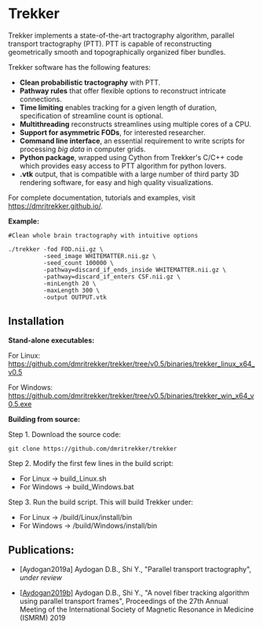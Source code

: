 Trekker
=======

Trekker implements a state-of-the-art tractography algorithm, parallel transport tractography (PTT). PTT is capable of reconstructing geometrically smooth and topographically organized fiber bundles.

Trekker software has the following features:

- **Clean probabilistic tractography** with PTT.
- **Pathway rules** that offer flexible options to reconstruct intricate connections.
- **Time limiting** enables tracking for a given length of duration, specification of streamline count is optional.
- **Multithreading** reconstructs streamlines using multiple cores of a CPU.
- **Support for asymmetric FODs**, for interested researcher.
- **Command line interface**, an essential requirement to write scripts for processing *big data* in computer grids.
- **Python package**, wrapped using Cython from Trekker's C/C++ code which provides easy access to PTT algorithm for python lovers.
- **.vtk** output, that is compatible with a large number of third party 3D rendering software, for easy and high quality visualizations.

For complete documentation, tutorials and examples, visit https://dmritrekker.github.io/.

**Example:**

    #Clean whole brain tractography with intuitive options

    ./trekker -fod FOD.nii.gz \
              -seed_image WHITEMATTER.nii.gz \
              -seed_count 100000 \
              -pathway=discard_if_ends_inside WHITEMATTER.nii.gz \
              -pathway=discard_if_enters CSF.nii.gz \
              -minLength 20 \
              -maxLength 300 \
              -output OUTPUT.vtk


Installation
------------


**Stand-alone executables:**

For Linux: https://github.com/dmritrekker/trekker/tree/v0.5/binaries/trekker_linux_x64_v0.5

For Windows: https://github.com/dmritrekker/trekker/tree/v0.5/binaries/trekker_win_x64_v0.5.exe


**Building from source:**

Step 1. Download the source code:

	git clone https://github.com/dmritrekker/trekker

Step 2. Modify the first few lines in the build script:

- For Linux -> build_Linux.sh
- For Windows -> build_Windows.bat

Step 3. Run the build script. This will build Trekker under:

- For Linux -> <TrekkerFolder>/build/Linux/install/bin
- For Windows -> <TrekkerFolder>/build/Windows/install/bin


Publications:
------------

- [Aydogan2019a] Aydogan D.B., Shi Y., "Parallel transport tractography", *under review*

- [[Aydogan2019b](https://www.researchgate.net/publication/336847169_A_novel_fiber-tracking_algorithm_using_parallel_transport_frames)] Aydogan D.B., Shi Y., "A novel fiber tracking algorithm using parallel transport frames", Proceedings of the 27th Annual Meeting of the International Society of Magnetic Resonance in Medicine (ISMRM) 2019
